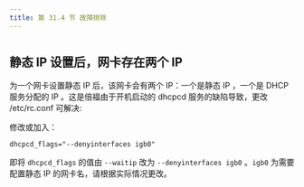 ```yaml
---
title: 第 31.4 节 故障排除
---
```

# 

## 静态 IP 设置后，网卡存在两个 IP

为一个网卡设置静态 IP 后，该网卡会有两个 IP：一个是静态 IP ，一个是 DHCP 服务分配的 IP 。这是倍福由于开机启动的 dhcpcd 服务的缺陷导致，更改 /etc/rc.conf 可解决:

修改或加入：

```shell-session
dhcpcd_flags="--denyinterfaces igb0"
```

即将 `dhcpcd_flags` 的值由 `--waitip` 改为 `--denyinterfaces igb0` 。`igb0` 为需要配置静态 IP 的网卡名，请根据实际情况更改。

